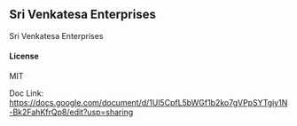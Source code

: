 ## Sri Venkatesa Enterprises

Sri Venkatesa Enterprises

#### License

MIT

Doc Link: https://docs.google.com/document/d/1Ul5CpfL5bWGf1b2ko7gVPpSYTgiy1N-Bk2FahKfrQp8/edit?usp=sharing
